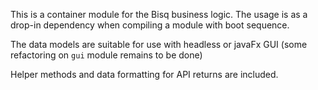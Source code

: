This is a container module for the Bisq business logic. The usage is as a drop-in dependency when compiling a module with boot sequence.

The data models are suitable for use with headless or javaFx GUI (some refactoring on `gui` module remains to be done)

Helper methods and data formatting for API returns are included.